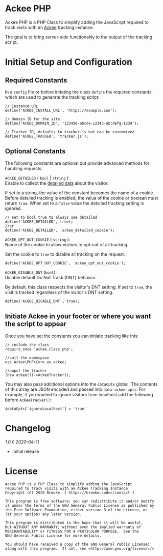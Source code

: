 # Ackee PHP 
Ackee PHP is a PHP Class to simplify adding the JavaScript required to track visits with an [Ackee](https://github.com/electerious/Ackee) tracking instance. 

The goal is to bring server-side functionality to the output of the tracking script.

# Initial Setup and Configuration

## Required Constants
In a `config` file or before initating the class `define` the required constants which are used to generate the tracking script:
   
    // Instance URL
    define('ACKEE_INSTALL_URL', 'https://example.com');
    
    // Domain ID for the site
    define('ACKEE_DOMAIN_ID', '123456-abcde-12345-abcdefg-1234');
    
    // Tracker ID, defaults to tracker.js but can be customized
    define('ACKEE_TRACKER', 'tracker.js');

## Optional Constants

The following constants are optional but provide advanced methods for handling requests:

`ACKEE_DETAILED` ( `bool` | `string` ):  
Enable to collect the [detailed data](https://github.com/electerious/Ackee/blob/master/docs/Anonymization.md#personal-data) about the visitor. 

If set to a string, the value of the constant becomes the name of a cookie. Before detailed tracking is enabled, the value of the cookie or boolean must return `true`. When set to a `false` value the detailed tracking setting is ignored.

    // set to bool true to always use detailed
    define('ACKEE_DETAILED', true);
    //or
    define('ACKEE_DETAILED', 'ackee_detailed_cookie');

`ACKEE_OPT_OUT_COOKIE` ( `string` ):  
Name of the cookie to allow visitors to opt-out of all tracking.

Set the cookie to `true` to disable all tracking on the request. 

    define('ACKEE_OPT_OUT_COOKIE', 'ackee_opt_out_cookie');

`ACKEE_DISABLE_DNT` (`bool`):   
Disable default Do Not Track (DNT) behavior.

By default, this class respects the visitor's DNT setting. If set to `true`, the visit is tracked regardless of the visitor's DNT setting.

    define('ACKEE_DISABLE_DNT', true);

## Initiate Ackee in your footer or where you want the script to appear
Once you have set the constants you can initiate tracking like this:

    // include the class
    require_once 'ackee.class.php';
  
    //call the namespace
    use Ackee\PHP\Core as ackee;

    //ouput the tracker
    (new ackee())->AckeeTracker();


You may also pass additional options into the `dataOpts` global. The contents of this array are JSON encoded and passed into `data-ackee-opts`. For example, if you wanted to ignore visitors from localhost add the following before `AckeeTracker()`:

    $dataOpts['ignoreLocalhost'] = 'true'


# Changelog

*1.0.0 2020-04-11*

 - Initial release

# License

    Ackee PHP is a PHP Class to simplify adding the JavaScript
    required to track visits with an Ackee Tracking Instance
    Copyright (C) 2020 Brooke. ( https://brooke.codes/contact )

    This program is free software: you can redistribute it and/or modify
    it under the terms of the GNU General Public License as published by
    the Free Software Foundation, either version 3 of the License, or
    (at your option) any later version.

    This program is distributed in the hope that it will be useful,
    but WITHOUT ANY WARRANTY; without even the implied warranty of
    MERCHANTABILITY or FITNESS FOR A PARTICULAR PURPOSE.  See the
    GNU General Public License for more details.

    You should have received a copy of the GNU General Public Licensec
    along with this program.  If not, see <http://www.gnu.org/licenses/>
